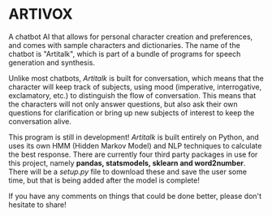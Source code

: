 # ARTIVOX
A chatbot AI that allows for personal character creation and preferences, and comes with sample characters and dictionaries. The name of the chatbot is "Artitalk", which is part of a bundle of programs for speech generation and synthesis.

Unlike most chatbots, _Artitalk_ is built for conversation, which means that the character will keep track of subjects, using mood (imperative, interrogative, exclamatory, etc.) to distinguish the flow of conversation. This means that the characters will not only answer questions, but also ask their own questions for clarification or bring up new subjects of interest to keep the conversation alive.

This program is still in development! _Artitalk_ is built entirely on Python, and uses its own HMM (Hidden Markov Model) and NLP techniques to calculate the best response. There are currently four third party packages in use for this project, namely **pandas, statsmodels, sklearn **and** word2number**. There will be a _setup.py_ file to download these and save the user some time, but that is being added after the model is complete!

If you have any comments on things that could be done better, please don't hesitate to share!
